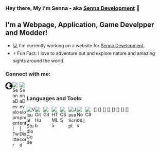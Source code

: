 ### Hey there, My i'm Senna - aka [Senna Development][website] 👋

## I'm a Webpage, Application, Game Develpper and Modder!
- 💻 I'm currently working on a website for [Senna Development][website].
- ⚡ Fun Fact: I love to adventure out and explore nature and amazing sights around the world.

### Connect with me:
[<img align="left" alt="SennaDevelopment.github.io" width="22px" src="https://raw.githubusercontent.com/iconic/open-iconic/master/svg/globe.svg"/>][website]
[<img align="left" alt="SennaDevelopment | Twitter" width="22px" src="https://cdn.jsdelivr.net/npm/simple-icons@v3/icons/twitter.svg"/>][website]
[<img align="left" alt="SennaDevelopment | Discord" width="22px" src="https://cdn.jsdelivr.net/npm/simple-icons@v3/icons/discord.svg"/>][website]

<br/>

### Languages and Tools:

[<img align="left" alt="Visual Studio Code" width="26px" src="https://simpleicons.org/icons/visualstudiocode.svg"/>]
[<img align="left" alt="GitHub" width="26px" src="https://simpleicons.org/icons/github.svg"/>]
[<img align="left" alt="Git" width="26px" src="https://simpleicons.org/icons/git.svg"/>]
[<img align="left" alt="HTML5" width="26px" src="https://simpleicons.org/icons/html5.svg"/>]
[<img align="left" alt="CSS" width="26px" src="https://simpleicons.org/icons/css3.svg"/>]
[<img align="left" alt="JavaScript" width="26px" src="https://simpleicons.org/icons/javascript.svg"/>]
[<img align="left" alt="Node.js" width="26px" src="https://simpleicons.org/icons/node-dot-js.svg"/>]
[<img align="left" alt="C#" width="26px" src="https://simpleicons.org/icons/csharp.svg"/>]

<br/>
<br/>

[website]: "https://sennadevelopment.github.io/"
[twitter]: "https://twitter.com/sennadevelop/"
[discord]: ""